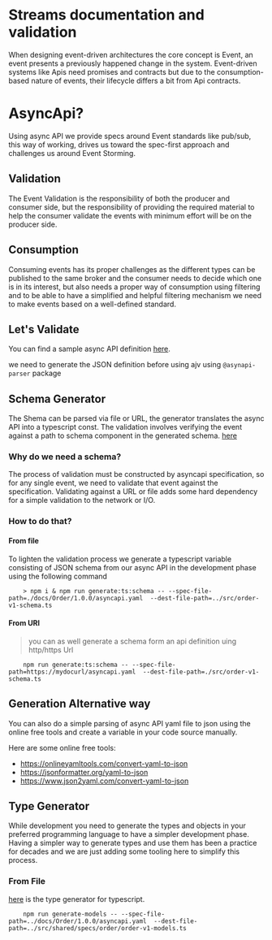 # Streams documentation and validation

When designing event-driven architectures the core concept is Event, an event presents a previously happened change in the system.
Event-driven systems like Apis need promises and contracts but due to the consumption-based nature of events, their lifecycle differs a bit from Api contracts.

# AsyncApi?

Using async API we provide specs around Event standards like pub/sub, this way of working, drives us toward the spec-first approach and challenges us around Event Storming.

## Validation

The Event Validation is the responsibility of both the producer and consumer side, but the responsibility of providing the required material to help the consumer validate the events with minimum effort will be on the producer side.

## Consumption

Consuming events has its proper challenges as the different types can be published to the same broker and the consumer needs to decide which one is in its interest, but also needs a proper way of consumption using filtering and to be able to have a simplified and helpful filtering mechanism we need to make events based on a well-defined standard.

## Let's Validate

You can find a sample async API definition [here](../docs/Order/1.0.0/asyncapi.yaml).

we need to generate the JSON definition before using ajv using `@asynapi-parser` package

## Schema Generator

The Shema can be parsed via file or URL, the generator translates the async API into a typescript const.
The validation involves verifying the event against a path to schema component in the generated schema. [here](./gen-ts-schema-from-asyncapi-spec.ts)

### Why do we need a schema?

The process of validation must be constructed by asyncapi specification, so for any single event, we need to validate that event against the specification. Validating against a URL or file adds some hard dependency for a simple validation to the network or I/O.

### How to do that?

#### From file

To lighten the validation process we generate a typescript variable consisting of JSON schema from our async API in the development phase using the following command

``` shell
    > npm i & npm run generate:ts:schema -- --spec-file-path=./docs/Order/1.0.0/asyncapi.yaml  --dest-file-path=../src/order-v1-schema.ts
```


#### From URI

> you can as well generate a schema form an api definition uing http/https Url

``` shell
    npm run generate:ts:schema -- --spec-file-path=https://mydocurl/asyncapi.yaml  --dest-file-path=./src/order-v1-schema.ts
```

## Generation Alternative way

You can also do a simple parsing of async API yaml file to json using the online free tools and create a variable in your code source manually.

Here are some online free tools:

- https://onlineyamltools.com/convert-yaml-to-json
- https://jsonformatter.org/yaml-to-json
- https://www.json2yaml.com/convert-yaml-to-json

## Type Generator

While development you need to generate the types and objects in your preferred programming language to have a simpler development phase.
Having a simpler way to generate types and use them has been a practice for decades and we are just adding some tooling here to simplify this process.

### From File

[here](./gen-ts-types-from-asyncapi-spec.ts) is the type generator for typescript.

``` shell
    npm run generate-models -- --spec-file-path=../docs/Order/1.0.0/asyncapi.yaml  --dest-file-path=../src/shared/specs/order/order-v1-models.ts
```
